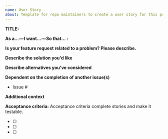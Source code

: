 ```yaml
---
name: User Story
about: Template for repo maintainers to create a user story for this project
---
```


<!-- The intended use of this template ("User Story") is for contributors with repo level access to create user stories that will be reflected in our product roadmap. It is intended to be detailed.

Versus the "Feature Request" template which is a general inquiry/request from the public to add a feature to af-snippet. Feature requests may be rejected or tabled. -->

**TITLE:**

<!-- Example : US100: Log in User should be able to log in -->

<!-- At the time of this writing, there are 6 projects, US100, US200 etc. You can see all projects by clicking on "Projects" to the right of this Issue template. -->

**As a… — I want… — So that… :**

<!-- Example : **As a** subscriber, **I want** to log in **so that** I could access to my account -->

**Is your feature request related to a problem? Please describe.**

<!-- A clear and concise description of what the problem is. Ex. I'm always frustrated when [...] -->

**Describe the solution you'd like**

<!-- A clear and concise description of what you want to happen. -->

**Describe alternatives you've considered**

<!-- A clear and concise description of any alternative solutions or features you've considered. -->

**Dependent on the completion of another issue(s)**

<!-- Example:
- Issue #11

Github will automatically link to the correct issue.
 -->

- Issue #

**Additional context**

<!-- Optional: add any other context or screenshots about the feature request here. -->

**Acceptance criteria:**
Acceptance criteria complete stories and make it testable.

<!--
Make sure to cover the following:
- [ ] Given : Creates a context
- [ ] When : Some actions to be carried out by the user
- [ ] Then : The result that should be obtained

Example:
- [ ] AC01 : Given that I’m a user with an active account, when I’m login on the website with my correct email address and password, then I should be logged in without any error

- [ ] AC02 : Given that I’m a user with an active account, when I log in on the website with a wrong email address, then I should see an error message displayed under the email field
-->

- [ ]
- [ ]
- [ ]
